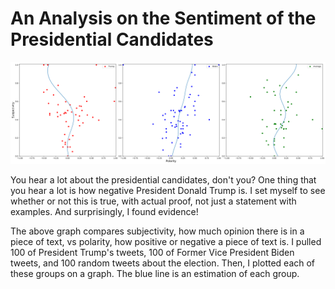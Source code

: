 # An Analysis on the Sentiment of the Presidential Candidates

![An Analysis on the Sentiment of the Presidential Candidates](Fig1.svg)

You hear a lot about the presidential candidates, don't you? One thing that you hear a lot is how negative President Donald Trump is. I set myself to see whether or not this is true, with actual proof, not just a statement with examples. And surprisingly, I found evidence!

The above graph compares subjectivity, how much opinion there is in a piece of text, vs polarity, how positive or negative a piece of text is. I pulled 100 of President Trump's tweets, 100 of Former Vice President Biden tweets, and 100 random tweets about the election. Then, I plotted each of these groups on a graph. The blue line is an estimation of each group.
